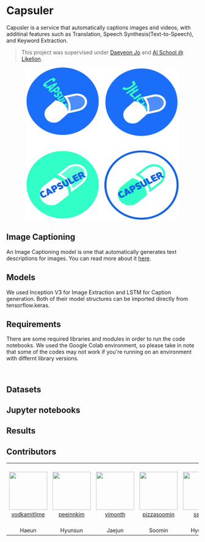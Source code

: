 # Capsuler

Capusler is a service that automatically captions images and videos, with additinal features such as Translation, Speech Synthesis(Text-to-Speech), and Keyword Extraction.
> This project was supervised under <a href="mailto:repositivator@gmail.com">Daeyeon Jo</a> and <a href="https://k-digital.likelion.net/">AI School @ Likelion</a>.
<p align="center"><img src="https://github.com/Likelion-Capsuler/Capsuler-model/blob/main/images/capsuler_logo.png" width="400px" height="400px"></p>

## Image Captioning
An Image Captioning model is one that automatically generates text descriptions for images. You can read more about it <a href="https://www.tensorflow.org/tutorials/text/image_captioning">here</a>.

## Models
We used Inception V3 for Image Extraction and LSTM for Caption generation. Both of their model structures can be imported directly from tensorflow.keras.

## Requirements
There are some required libraries and modules in order to run the code notebooks. We used the Google Colab environment, so please take in note that some of the codes may not work if you're running on an environment with differnt library versions.

```python
  
```

## Datasets

## Jupyter notebooks

## Results

## Contributors
<table>
    <tr>
        <td align="center" width="130px" height="160px">
            <a href="https://github.com/vodkamitlime"><img height="100px" width="100px" src="https://avatars.githubusercontent.com/u/75682050?s=460&u=0988d14e9abb4f0105746182fca76a3c1e61de53&v=4" /></a>
            <br />
            <a href="https://github.com/vodkamitlime">vodkamitlime</a>
        </td>
       <td align="center" width="130px" height="160px">
            <a href="https://github.com/peeinnkim"><img height="100px" width="100px" src="https://avatars.githubusercontent.com/u/56428536?s=460&u=165ad716887e73c690555e5266aee46a66d37c9f&v=4" /></a>
            <br />
            <a href="https://github.com/peeinnkim">peeinnkim</a>
        </td>
        <td align="center" width="130px" height="160px">
            <a href="https://github.com/vimonth"><img height="100px" width="100px" src="https://avatars.githubusercontent.com/u/78515383?s=460&u=77b51db455fb6ef4e3176d2cdbfb27899989c17f&v=4" /></a>
            <br />
            <a href="https://github.com/vimonth">vimonth</a>
        </td>
         <td align="center" width="130px" height="160px">
            <a href="https://github.com/pizzasoomin"><img height="100px" width="100px" src="https://avatars.githubusercontent.com/u/78468049?s=460&u=8fbc9e222938108765216d97ec46e0b0c734a0dc&v=4" /></a>
            <br />
            <a href="https://github.com/pizzasoomin">pizzasoomin</a>
        </td>
         <td align="center" width="130px" height="160px">
            <a href="https://github.com/sseraa"><img height="100px" width="100px" src="https://avatars.githubusercontent.com/u/47420434?s=460&u=1d322d43b4325583a2a01f22ed80a66a940cb5d7&v=4" /></a>
            <br />
            <a href="https://github.com/sseraa">sseraa</a>
        </td>
    </tr>
    <tr>
      <td align="center">
        <a>Haeun</a>
       </td>
      <td align="center">
        <a>Hyunsun</a>
      </td>
      <td align="center">
           <a>Jaejun</a>
        </td>
        <td align="center">
            <a>Soomin</a>
        </td>
        <td align="center">
            <a>Hyunsun</a>
        </td>
    </tr>
</table>
